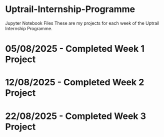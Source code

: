 # Uptrail-Internship-Programme
Jupyter Notebook Files
These are my projects for each week of the Uptrail Internship Programme.

# 05/08/2025 - Completed Week 1 Project
# 12/08/2025 - Completed Week 2 Project
# 22/08/2025 - Completed Week 3 Project
